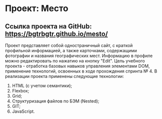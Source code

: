 # Проект: Место

## Ссылка проекта на GitHub: https://bgtrbgtr.github.io/mesto/

Проект представляет собой одностраничный сайт, c краткой профильной информацией, а также карточками, содержащими фотографии и названия географических мест. Информацию в профиле можно редактировать по нажатию на кнопку "Edit".
Цель учебного проекта - отработка базовых навыков управления элементами DOM,
применение технологий, освоенных в ходе прохождения спринта № 4.
В реализации проекта применены следующие технологии:
1. HTML (с учетом семантики);
2. Flexbox;
3. Grid;
4. Структуризация файлов по БЭМ (Nested);
5. GIT;
6. JavaScript.



